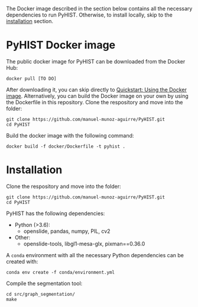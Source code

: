 The Docker image described in the section below contains all the necessary dependencies to run PyHIST. Otherwise, to install locally, skip to the [installation](#installation) section.

# PyHIST Docker image
The public docker image for PyHIST can be downloaded from the Docker Hub:
```shell
docker pull [TO DO]
```

After downloading it, you can skip directly to [Quickstart: Using the Docker image](#usedocker). Alternatively, you can build the Docker image on your own by using the Dockerfile in this repository. Clone the respository and move into the folder:
```shell
git clone https://github.com/manuel-munoz-aguirre/PyHIST.git
cd PyHIST
```

Build the docker image with the following command:
```shell
docker build -f docker/Dockerfile -t pyhist .
```

# Installation<a name="installation"></a>
Clone the respository and move into the folder:
```shell
git clone https://github.com/manuel-munoz-aguirre/PyHIST.git
cd PyHIST
```

PyHIST has the following dependencies:

* Python (>3.6):
    * openslide, pandas, numpy, PIL, cv2
* Other:
    * openslide-tools, libgl1-mesa-glx, pixman==0.36.0

A `conda` environment with all the necessary Python dependencies can be created with:
```
conda env create -f conda/environment.yml
```

Compile the segmentation tool:
```
cd src/graph_segmentation/
make
```
